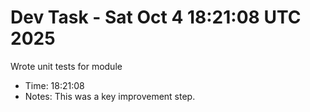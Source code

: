 # Dev Task - Sat Oct  4 18:21:08 UTC 2025
Wrote unit tests for module
- Time: 18:21:08
- Notes: This was a key improvement step.
